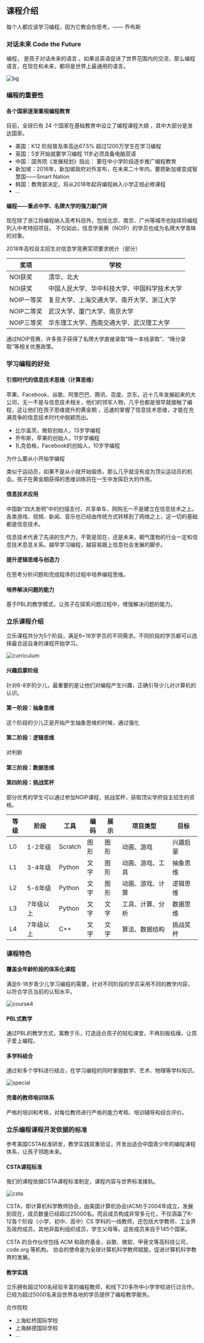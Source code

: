 ## 课程介绍

每个人都应该学习编程，因为它教会你思考。—— 乔布斯



### 对话未来 Code the Future

编程， 是孩子对话未来的语言 。如果说英语促进了世界范围内的交流，那么编程语言，在现在和未来，都将是世界上最通用的语言。

![bg](https://rss.leaplearner.com/assets/pc/home/top-banner.png )



### 编程的重要性

#### 各个国家逐渐重视编程教育

目前，全球已有 24 个国家在基础教育中设立了编程课程大纲 ，其中大部分是发达国家。

* 美国：K12 阶段普及率高达67.5% 超过1200万学生在学习编程 
* 英国：5岁开始就要学习编程 11岁必须具备电脑双语 
* 中国：国务院《发展规划》指出： 要在中小学阶段逐步推广编程教育 
* 新加坡：2016年，新加坡政府对外宣布，在未来二十年内，要把新加坡变成智慧国——Smart Nation
* 韩国：教育部决定，将从2018年起将编程纳入小学正规必修课程
* ...



#### 编程——重点中学、名牌大学的强力敲门砖

现在除了浙江将编程纳入高考科目外，包括北京、南京、广州等城市也陆续将编程列入中考特招项目。 
不仅如此，信息学奥赛（NOIP）的学员也成为名牌大学青睐的对象。

2018年高校自主招生对信息学竞赛奖项要求统计（部分） 

| 奖项       | 学校                                         |
| ---------- | -------------------------------------------- |
| NOI获奖    | 清华、北大                                   |
| NOI获奖    | 中国人民大学、华中科技大学、中国科学技术大学 |
| NOIP一等奖 | 复旦大学、上海交通大学、南开大学、浙江大学   |
| NOIP二等奖 | 武汉大学、厦门大学、南京大学                 |
| NOIP三等奖 | 华东理工大学、西南交通大学、武汉理工大学     |

通过NOIP竞赛，许多孩子获得了名牌大学直接录取“降一本线录取”、“降分录取”等相关优惠政策。 



### 学习编程的好处

#### 引领时代的信息技术思维（计算思维）

苹果、Facebook、谷歌、阿里巴巴、腾讯、百度、京东，近十几年发展起来的大公司，无一不是与信息技术相关，他们的领军人物，几乎也都是很早就接触了编程，这让他们在孩子思维提升的黄金期 ，迅速的掌握了信息技术思维，才能在充满竞争的信息技术时代中脱颖而出。

* 比尔盖茨，微软创始人，13岁学编程
* 乔布斯，苹果的创始人，11岁学编程
* 扎克伯格，Facebook的创始人，10岁学编程

<div class="admonition hint ">
<p class="first admonition-title">为什么要从小开始学编程</p>
<p class="last">类似于运动员，如果不是从小就开始锻炼，那么几乎就没有成为顶尖运动员的机会。孩子在黄金期获得的思维训练将在一生中发挥巨大的作用。</p>
</div>

#### 信息技术应用

中国新“四大发明”中的扫描支付、共享单车、网购无一不是建立在信息技术之上。各类游戏、视频、新闻、音乐也已经由传统方式转移到了网络之上，这一切的基础都是信息技术。

信息技术代表了先进的生产力，不管是现在，还是未来，朝气蓬勃的行业一定和信息技术息息关系。越早学习编程，越容易跟上信息社会发展的脚步。

#### 提升逻辑思维与创造力

在思考分析问题和完成程序的过程中培养编程思维。

#### 培养解决问题的能力

基于PBL的教学模式，让孩子在探索问题过程中，增强解决问题的能力。



### 立乐课程介绍

立乐课程共分为5个阶段，满足6~18岁学员的不同需求。不同阶段的学员都可以选择最合适自身的课程开始学习。

![curriculum](../images/introduction/curriculum.png)


#### 兴趣启蒙阶段

针对6-8岁的少儿，最重要的是让他们对编程产生兴趣，正确引导少儿对计算机的认识。

#### 第一阶段：抽象思维

这个阶段的少儿正是开始产生抽象思维的时候，通过强化

#### 第二阶段：逻辑思维

对判断

#### 第三阶段：数据思维



#### 第四阶段：挑战奖杯

部分优秀的学生可以通过参加NOIP课程，挑战奖杯，获取顶尖学府自主招生的资格。

| 等级 | 阶段      | 工具    | 编码 | 展示 | 项目类型         | 目标     |
| ---- | --------- | ------- | ---- | ---- | ---------------- | -------- |
| L0   | 1-2年级   | Scratch | 图形 | 图形 | 动画、游戏       | 兴趣启蒙 |
| L1   | 3-4年级   | Python  | 文字 | 图形 | 动画、游戏、工具 | 抽象思维 |
| L2   | 5-6年级   | Python  | 文字 | 图形 | 动画、游戏、计算 | 逻辑思维 |
| L3   | 7年级以上 | Python  | 文字 | 文字 | 工具、计算、分析 | 数据思维 |
| L4   | 7年级以上 | C++     | 文字 | 文字 | 算法、数据结构   | 挑战奖杯 |

### 课程特色

#### 覆盖全年龄阶段的体系化课程

满足6-18岁青少儿学习编程的需要，针对不同阶段的学员采用不同的教学内容，以符合学员当前的认知水平。

![course4](../images/introduction/course4.png)


#### PBL式教学

通过PBL的教学方式，寓教于乐，打造适合孩子的轻松课堂，不再刻板枯燥，让孩子爱上编程。 

#### 多学科结合

通过和多个学科进行结合，在学习编程的同时掌握数学、艺术、物理等学科知识。

![special](../images/introduction/special.png)

#### 完善的教师培训体系

严格的培训和考核，对每位教师进行严格的能力考核、培训辅导和综合评价。 

### 立乐编程课程开发依据的标准

参考美国CSTA标准研发，教学实践双重验证，开发出适合中国青少年的编程课程体系，让孩子领跑未来。 



#### CSTA课程标准

我们的课程依据CSTA课程标准制定，课程内容与世界标准接轨。

![csta](C:/Data/sphinx_docs/course_introduction/images/introduction/csta.png)

CSTA，即计算机科学教师协会，由美国计算机协会(ACM)于2004年成立，发展到现在，成员数量已经超过25000名。而且成员构成非常多元化，不仅涵盖了K-12各个阶段（小学、初中、高中）CS 学科的一线教师，还包括大学教师、工业界及政府成员，其他非盈利组织成员，学生父母等。这些成员来自于145个国家。

CSTA 的合作伙伴包括 ACM 和政府基金，谷歌、微软、甲骨文等高科技公司，code.org 等机构， 协会的使命是为全球计算机科学教师赋能，促进计算机科学教育的发展。

#### 教学实践

立乐拥有超过100名经验丰富的编程教师，和线下20多所中小学学校进行过合作，已经为超过5000名来自世界各地的学员提供了编程教学服务。

合作院校

- 上海虹桥国际学校
- 上海赫德国际学校
- ...





